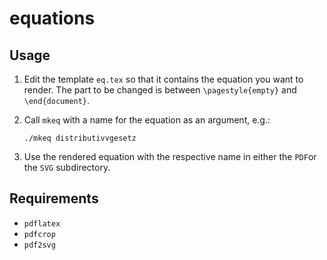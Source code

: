 # equations

## Usage

1. Edit the template `eq.tex` so that it contains the equation you want to render. The part to be changed is between `\pagestyle{empty}` and `\end{document}`.

2. Call `mkeq` with a name for the equation as an argument, e.g.:

    `./mkeq distributivvgesetz`

3. Use the rendered equation with the respective name in either the `PDF`or the `SVG` subdirectory.

## Requirements

+ `pdflatex`
+ `pdfcrop`
+ `pdf2svg`
